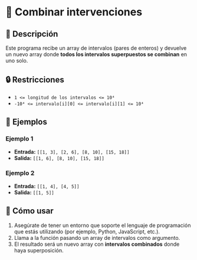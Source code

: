 # 🧠 Combinar intervenciones

## 📄 Descripción

Este programa recibe un array de intervalos (pares de enteros) y devuelve un nuevo array donde **todos los intervalos superpuestos se combinan** en uno solo.

## 🔒 Restricciones

- `1 <= longitud de los intervalos <= 10⁴`
- `-10⁴ <= intervalo[i][0] <= intervalo[i][1] <= 10⁴`

## 📌 Ejemplos

### Ejemplo 1

- **Entrada:** `[[1, 3], [2, 6], [8, 10], [15, 18]]`
- **Salida:** `[[1, 6], [8, 10], [15, 18]]`

### Ejemplo 2

- **Entrada:** `[[1, 4], [4, 5]]`
- **Salida:** `[[1, 5]]`

## 🚀 Cómo usar

1. Asegúrate de tener un entorno que soporte el lenguaje de programación que estás utilizando (por ejemplo, Python, JavaScript, etc.).
2. Llama a la función pasando un array de intervalos como argumento.
3. El resultado será un nuevo array con **intervalos combinados** donde haya superposición.
